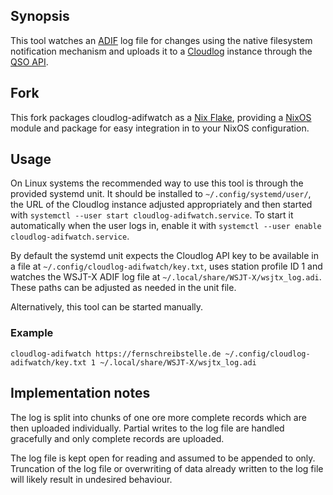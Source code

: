 ## Synopsis

This tool watches an [ADIF](https://adif.org/) log file for changes using the native filesystem
notification mechanism and uploads it to a [Cloudlog](https://www.magicbug.co.uk/cloudlog/)
instance through the [QSO API](https://github.com/magicbug/Cloudlog/wiki/API#apiqso).

## Fork

This fork packages cloudlog-adifwatch as a [Nix Flake](https://nixos.wiki/wiki/Flakes), providing a [NixOS](https://nixos.org) module
and package for easy integration in to your NixOS configuration.

## Usage

On Linux systems the recommended way to use this tool is through the provided systemd unit. It
should be installed to `~/.config/systemd/user/`, the URL of the Cloudlog instance adjusted
appropriately and then started with `systemctl --user start cloudlog-adifwatch.service`. To start it
automatically when the user logs in, enable it with `systemctl --user enable
cloudlog-adifwatch.service`.

By default the systemd unit expects the Cloudlog API key to be available in a file at
`~/.config/cloudlog-adifwatch/key.txt`, uses station profile ID 1 and watches the WSJT-X ADIF log
file at `~/.local/share/WSJT-X/wsjtx_log.adi`. These paths can be adjusted as needed in the unit
file.

Alternatively, this tool can be started manually.

### Example

```
cloudlog-adifwatch https://fernschreibstelle.de ~/.config/cloudlog-adifwatch/key.txt 1 ~/.local/share/WSJT-X/wsjtx_log.adi
```

## Implementation notes

The log is split into chunks of one ore more complete records which are then uploaded individually.
Partial writes to the log file are handled gracefully and only complete records are uploaded.

The log file is kept open for reading and assumed to be appended to only. Truncation of the log file
or overwriting of data already written to the log file will likely result in undesired behaviour.
